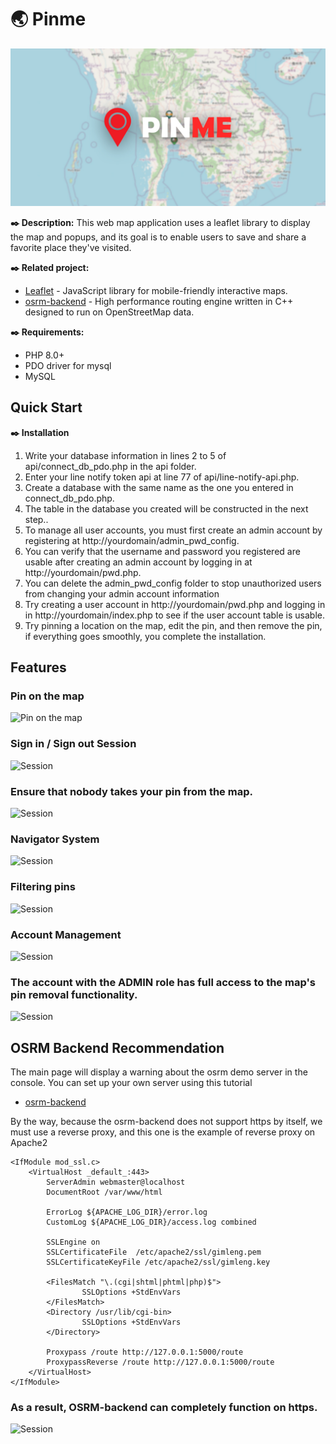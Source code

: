 # :earth_asia: Pinme
![Pinme](assets/img/Cover.jpg)

**:black_nib: Description:**
This web map application uses a leaflet library to display the map and popups, and its goal is to enable users to save and share a favorite place they've visited.

**:black_nib: Related project:**
- [Leaflet](https://github.com/Leaflet/Leaflet) - JavaScript library for mobile-friendly interactive maps.
- [osrm-backend](https://github.com/Project-OSRM/osrm-backend) - High performance routing engine written in C++ designed to run on OpenStreetMap data.

**:black_nib: Requirements:**
- PHP 8.0+
- PDO driver for mysql
- MySQL

## Quick Start
**:black_nib: Installation**
1. Write your database information in lines 2 to 5 of api/connect_db_pdo.php in the api folder.
2. Enter your line notify token api at line 77 of api/line-notify-api.php.
3. Create a database with the same name as the one you entered in connect_db_pdo.php.
4. The table in the database you created will be constructed in the next step..
5. To manage all user accounts, you must first create an admin account by registering at http://yourdomain/admin_pwd_config.
6. You can verify that the username and password you registered are usable after creating an admin account by logging in at http://yourdomain/pwd.php.
7. You can delete the admin_pwd_config folder to stop unauthorized users from changing your admin account information
8. Try creating a user account in http://yourdomain/pwd.php and logging in in http://yourdomain/index.php to see if the user account table is usable.
9. Try pinning a location on the map, edit the pin, and then remove the pin, if everything goes smoothly, you complete the installation.

## Features
### Pin on the map
![Pin on the map](https://drive.google.com/uc?id=1zrT26AWy_tHVmBbJqX-3XVLQRAnHDJe7)

### Sign in / Sign out Session
![Session](https://drive.google.com/uc?id=1WKVCxaTomMELLSbmRQA21NGjetTqSphP)

### Ensure that nobody takes your pin from the map.
![Session](https://drive.google.com/uc?id=1GeqTYp1ClpeQmvZ23Av-QqCwfHVm59Y_)

### Navigator System
![Session](https://drive.google.com/uc?id=1_o_x9w4JVSlHKrdyek5leq2gtfKu_kBJ)

### Filtering pins
![Session](https://drive.google.com/uc?id=1AlMrhw8xNUFXSO2prbRjuRFzjn4Bm2iI)

### Account Management
![Session](https://drive.google.com/uc?id=17AtIQ_03vAWqSRNGHRSf7OUyGHVPpPW4)

### The account with the ADMIN role has full access to the map's pin removal functionality.
![Session](https://drive.google.com/uc?id=1Y3zl2oleo116w_3uPQglOVU6t11Raki3)

## OSRM Backend Recommendation
The main page will display a warning about the osrm demo server in the console. You can set up your own server using this tutorial
- [osrm-backend](https://github.com/Project-OSRM/osrm-backend)

By the way, because the osrm-backend does not support https by itself, we must use a reverse proxy, and this one is the example of reverse proxy on Apache2

```
<IfModule mod_ssl.c>
	<VirtualHost _default_:443>
		ServerAdmin webmaster@localhost
		DocumentRoot /var/www/html

		ErrorLog ${APACHE_LOG_DIR}/error.log
		CustomLog ${APACHE_LOG_DIR}/access.log combined

		SSLEngine on
		SSLCertificateFile	/etc/apache2/ssl/gimleng.pem
		SSLCertificateKeyFile /etc/apache2/ssl/gimleng.key

		<FilesMatch "\.(cgi|shtml|phtml|php)$">
				SSLOptions +StdEnvVars
		</FilesMatch>
		<Directory /usr/lib/cgi-bin>
				SSLOptions +StdEnvVars
		</Directory>
             
		Proxypass /route http://127.0.0.1:5000/route
		ProxypassReverse /route http://127.0.0.1:5000/route
	</VirtualHost>
</IfModule>
```

### As a result, OSRM-backend can completely function on https.
![Session](https://drive.google.com/uc?id=1lh-sFhAmIRgt60_LKfX6Vn2DGnz73umh)

